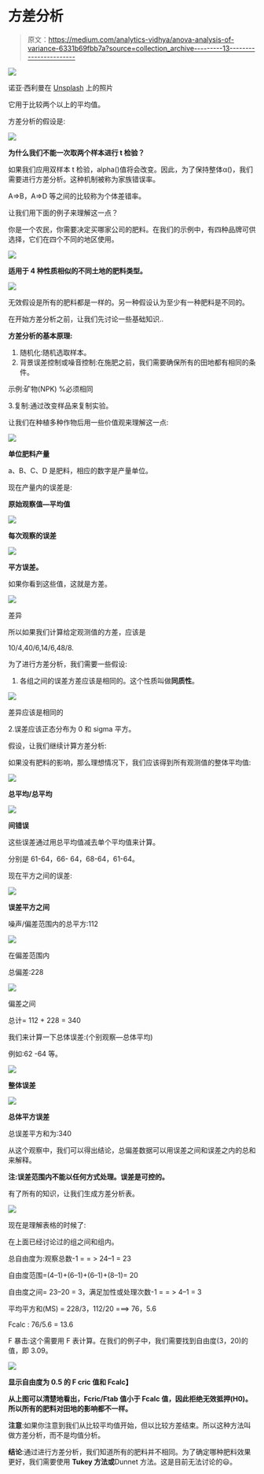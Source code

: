 # 方差分析

> 原文：<https://medium.com/analytics-vidhya/anova-analysis-of-variance-6331b69fbb7a?source=collection_archive---------13----------------------->

![](img/23eb44d6c1937d418be7a034a234f274.png)

诺亚·西利曼在 [Unsplash](https://unsplash.com?utm_source=medium&utm_medium=referral) 上的照片

它用于比较两个以上的平均值。

方差分析的假设是:

![](img/c99405bb17a850fc27985f7aae8f78a4.png)

**为什么我们不能一次取两个样本进行 t 检验？**

如果我们应用双样本 t 检验，alpha()值将会改变。因此，为了保持整体α()，我们需要进行方差分析。这种机制被称为家族错误率。

A=>B，A=>D 等之间的比较称为个体差错率。

让我们用下面的例子来理解这一点？

你是一个农民，你需要决定买哪家公司的肥料。在我们的示例中，有四种品牌可供选择，它们在四个不同的地区使用。

![](img/a8bd38360d3d1e000b58b46a14201324.png)

**适用于 4 种性质相似的不同土地的肥料类型。**

![](img/0d4eddcd1af21146fed8fffcbb9de5fd.png)

无效假设是所有的肥料都是一样的。另一种假设认为至少有一种肥料是不同的。

在开始方差分析之前，让我们先讨论一些基础知识..

**方差分析的基本原理:**

1.  随机化:随机选取样本。
2.  背景误差控制或噪音控制:在施肥之前，我们需要确保所有的田地都有相同的条件。

示例:矿物(NPK) %必须相同

3.复制:通过改变样品来复制实验。

让我们在种植多种作物后用一些价值观来理解这一点:

![](img/e582ff89c18087d38aae0adfb4c7680b.png)

**单位肥料产量**

a、B、C、D 是肥料，相应的数字是产量单位。

现在产量内的误差是:

**原始观察值—平均值**

![](img/a22c8490dc37678593f51118b2f6a935.png)

**每次观察的误差**

![](img/723960b28df8ddfa40e108c14d940fcf.png)

**平方误差。**

如果你看到这些值，这就是方差。

![](img/531f27891bcbd054c87e2a3a9bf95ca3.png)

差异

所以如果我们计算给定观测值的方差，应该是

10/4,40/6,14/6,48/8.

为了进行方差分析，我们需要一些假设:

1.  各组之间的误差方差应该是相同的。这个性质叫做**同质性**。

![](img/b34a1402fad8068e89b740b87a990287.png)

差异应该是相同的

2.误差应该正态分布为 0 和 sigma 平方。

假设，让我们继续计算方差分析:

如果没有肥料的影响，那么理想情况下，我们应该得到所有观测值的整体平均值:

![](img/f0867a15b28453355b1bfc2783309430.png)

**总平均/总平均**

![](img/1b32758281db1d204d8ba95f680ae4b4.png)

**间错误**

这些误差通过用总平均值减去单个平均值来计算。

分别是 61-64，66- 64，68-64，61-64。

现在平方之间的误差:

![](img/fa787137040d1fa2951e1c9e725510e8.png)

**误差平方之间**

噪声/偏差范围内的总平方:112

![](img/f6abd36934f3078061eb957f52c2c56e.png)

在偏差范围内

总偏差:228

![](img/bc38a01ab966e2852ac0d11d81206a81.png)

偏差之间

总计= 112 + 228 = 340

我们来计算一下总体误差:(个别观察—总体平均)

例如:62 -64 等。

![](img/a705aba66517badc5abb879aac3818b1.png)

**整体误差**

![](img/4600c945170fad0ab5db3f3fedc92e8d.png)

**总体平方误差**

总误差平方和为:340

从这个观察中，我们可以得出结论，总偏差数据可以用误差之间和误差之内的总和来解释。

**注:误差范围内不能以任何方式处理。误差是可控的。**

有了所有的知识，让我们生成方差分析表。

![](img/cf7b1ddd192413901edd0251e5f52f97.png)

现在是理解表格的时候了:

在上面已经讨论过的组之间和组内。

总自由度为:观察总数-1 = = > 24–1 = 23

自由度范围=(4–1)+(6–1)+(6–1)+(8–1)= 20

自由度之间= 23–20 = 3，满足加性或处理次数-1 = = > 4–1 = 3

平均平方和(MS) = 228/3，112/20 ===> 76，5.6

Fcalc : 76/5.6 = 13.6

F 暴击:这个需要用 F 表计算。在我们的例子中，我们需要找到自由度(3，20)的值，即 3.09。

![](img/619eed3911400d98bca493f9928291e5.png)

**显示自由度为 0.5 的 F cric 值和 Fcalc】**

**从上图可以清楚地看出，Fcric/Ftab 值小于 Fcalc 值，因此拒绝无效抵押(H0)。所以所有的肥料对田地的影响都不一样。**

**注意**:如果你注意到我们从比较平均值开始，但以比较方差结束。所以这种方法叫做方差分析，而不是均值分析。

**结论**:通过进行方差分析，我们知道所有的肥料并不相同。为了确定哪种肥料效果更好，我们需要使用 **Tukey 方法或**Dunnet 方法。这是目前无法讨论的😃。